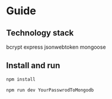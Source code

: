 # Guide

## Technology stack

bcrypt
express
jsonwebtoken
mongoose

## Install and run

```bash
npm install
```

```bash
npm run dev YourPasswrodToMongodb
```
